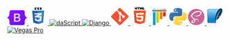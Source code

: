 <a href="https://getbootstrap.com/" target="_blank">
  <img src="https://github.com/YETIx86/YETIx86/blob/main/images/bootstrap.png?raw=true" title="Bootstrap" alt="Bootstrap" width="45" height="35"/>
</a>
<a href="https://www.w3.org/Style/CSS/Overview.en.html" target="_blank">
  <img src="https://github.com/YETIx86/YETIx86/blob/main/images/css3.png?raw=true" title="CSS3" alt="CSS3" width="44" height="44"/>
</a>
<a href="https://dascript.org/" target="_blank">
  <img src="https://github.com/user-attachments/assets/4550a7a8-03e9-4ef0-848f-7bf7a0f79f3a" title="daScript" alt="daScript" width="40" height="40"/>
</a>
<a href="https://www.javascript.com/" target="_blank">
  <img src="https://github.com/YETIx86/YETIx86/blob/main/images/javascript.png?raw=true" title="Django" alt="Django" width="36" height="36"/>
</a>
<a href="https://git-scm.com/" target="_blank">
  <img src="https://github.com/YETIx86/YETIx86/blob/main/images/git.png?raw=true" title="Git" alt="Git" width="40" height="40"/>
</a>
<a href="https://html.spec.whatwg.org/" target="_blank">
  <img src="https://github.com/YETIx86/YETIx86/blob/main/images/html5.png?raw=true" title="HTML5" alt="HTML5" width="44" height="44"/>
</a>
<a href="https://pytest.org/" target="_blank">
  <img src="https://github.com/YETIx86/YETIx86/blob/main/images/pytest.png?raw=true" title="pytest" alt="pytest" width="38" height="38"/>
</a>
<a href="https://www.python.org/" target="_blank">
  <img src="https://github.com/YETIx86/YETIx86/blob/main/images/python.png?raw=true" title="Python" alt="Python" width="40" height="40"/>
</a>
<a href="https://sass-lang.com/" target="_blank">
  <img src="https://github.com/YETIx86/YETIx86/blob/main/images/sass.png?raw=true" title="SASS" alt="SASS" width="38" height="38"/>
</a>
<a href="https://www.sqlite.org/index.html" target="_blank">
  <img src="https://github.com/YETIx86/YETIx86/blob/main/images/sqlite.png?raw=true" title="SQLite" alt="SQLite" width="40" height="40"/>
</a>
<a href="https://www.vegascreativesoftware.com/us/vegas-pro/" target="_blank">
  <img src="https://github.com/YETIx86/YETIx86/blob/main/images/sonyvegas.png?raw=true" title="Vegas Pro" alt="Vegas Pro" width="35" height="35"/>
</a>
